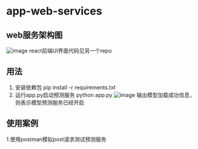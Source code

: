# app-web-services
## web服务架构图
![image](https://github.com/nishibendanhaha/app-web-services/assets/75249365/fcaaa6bd-5444-49bb-a7cc-9e3de9a6c627)
react前端UI界面代码见另一个repo
## 用法
1. 安装依赖包
   pip install -r requirements.txt
2. 运行app.py启动预测服务
   python app.py
![image](https://github.com/nishibendanhaha/app-web-services/assets/75249365/10353860-dd6b-4c88-b879-0baea51bd4be)
输出模型加载成功信息，则表示模型预测服务已经开启
## 使用案例
1.使用postman模拟post请求测试预测服务

